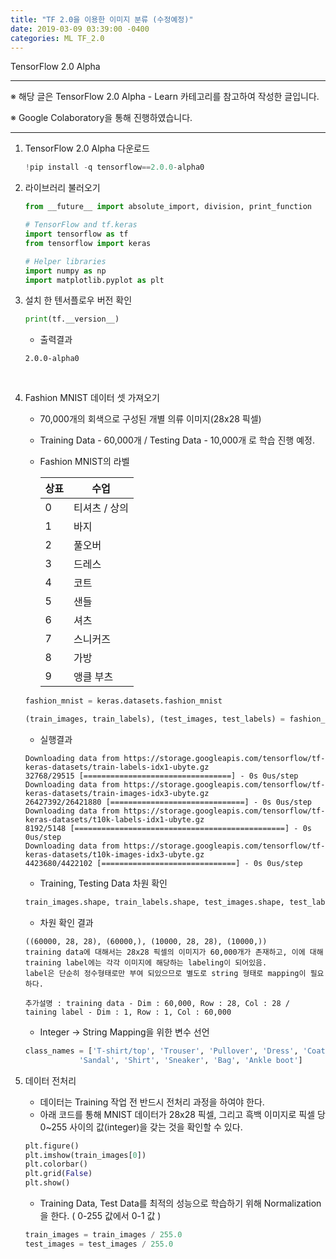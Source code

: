 ```yaml
---
title: "TF 2.0을 이용한 이미지 분류 (수정예정)"
date: 2019-03-09 03:39:00 -0400
categories: ML TF_2.0
---
```


TensorFlow 2.0 Alpha

______________________________________

※ 해당 글은 TensorFlow 2.0 Alpha - Learn 카테고리를 참고하여 작성한 글입니다.

※ Google Colaboratory을 통해 진행하였습니다.

________________________________________



1. TensorFlow 2.0 Alpha 다운로드

   ```python
   !pip install -q tensorflow==2.0.0-alpha0
   ```

2. 라이브러리 불러오기

   ```python
   from __future__ import absolute_import, division, print_function
   
   # TensorFlow and tf.keras
   import tensorflow as tf
   from tensorflow import keras
   
   # Helper libraries
   import numpy as np
   import matplotlib.pyplot as plt
   
   ```

3. 설치 한 텐서플로우 버전 확인

   ```python
   print(tf.__version__)
   ```
   - 출력결과
   ```
   2.0.0-alpha0
   ```
   
   ​	

4. Fashion MNIST 데이터 셋 가져오기

   - 70,000개의 회색으로 구성된 개별 의류 이미지(28x28 픽셀)

   - Training Data - 60,000개 / Testing Data - 10,000개 로 학습 진행 예정.

   - Fashion MNIST의 라벨

     | 상표 | 수업        |
     | ---- | ----------- |
     | 0    | 티셔츠 / 상의 |
     | 1    | 바지        |
     | 2    | 풀오버      |
     | 3    | 드레스      |
     | 4    | 코트        |
     | 5    | 샌들        |
     | 6    | 셔츠        |
     | 7    | 스니커즈      |
     | 8    | 가방        |
     | 9    | 앵클 부츠   |

   ```python
   fashion_mnist = keras.datasets.fashion_mnist
   
   (train_images, train_labels), (test_images, test_labels) = fashion_mnist.load_data()
   ```
   
   - 실행결과
   ```
   Downloading data from https://storage.googleapis.com/tensorflow/tf-keras-datasets/train-labels-idx1-ubyte.gz
   32768/29515 [=================================] - 0s 0us/step
   Downloading data from https://storage.googleapis.com/tensorflow/tf-keras-datasets/train-images-idx3-ubyte.gz
   26427392/26421880 [==============================] - 0s 0us/step
   Downloading data from https://storage.googleapis.com/tensorflow/tf-keras-datasets/t10k-labels-idx1-ubyte.gz
   8192/5148 [===============================================] - 0s 0us/step
   Downloading data from https://storage.googleapis.com/tensorflow/tf-keras-datasets/t10k-images-idx3-ubyte.gz
   4423680/4422102 [==============================] - 0s 0us/step
   ```
   
   - Training, Testing Data 차원 확인
   ```python
   train_images.shape, train_labels.shape, test_images.shape, test_labels.shape
   ```
   
   - 차원 확인 결과
   ```
   ((60000, 28, 28), (60000,), (10000, 28, 28), (10000,))
   training data에 대해서는 28x28 픽셀의 이미지가 60,000개가 존재하고, 이에 대해 training label에는 각각 이미지에 해당하는 labeling이 되어있음.
   label은 단순히 정수형태로만 부여 되있으므로 별도로 string 형태로 mapping이 필요하다.
   
   추가설명 : training data - Dim : 60,000, Row : 28, Col : 28 / taining label - Dim : 1, Row : 1, Col : 60,000
   ```
   
   - Integer -> String Mapping을 위한 변수 선언

   ```python
   class_names = ['T-shirt/top', 'Trouser', 'Pullover', 'Dress', 'Coat', 
               'Sandal', 'Shirt', 'Sneaker', 'Bag', 'Ankle boot']
   ```
  
   
5. 데이터 전처리
   - 데이터는 Training 작업 전 반드시 전처리 과정을 하여야 한다.
   - 아래 코드를 통해 MNIST 데이터가 28x28 픽셀, 그리고 흑백 이미지로 픽셀 당 0~255 사이의 값(integer)을 갖는 것을 확인할 수 있다.
   
   ```python
   plt.figure()
   plt.imshow(train_images[0])
   plt.colorbar()
   plt.grid(False)
   plt.show()
   ```
   - Training Data, Test Data를 최적의 성능으로 학습하기 위해 Normalization을 한다. ( 0-255 값에서 0-1 값 )
   ```python
   train_images = train_images / 255.0
   test_images = test_images / 255.0
   ```


   
